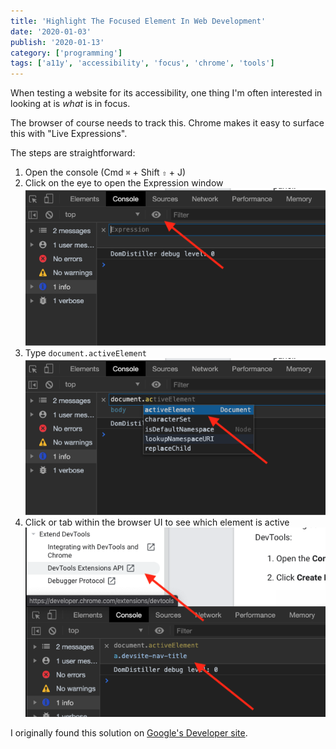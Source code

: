 ```yaml
---
title: 'Highlight The Focused Element In Web Development'
date: '2020-01-03'
publish: '2020-01-13'
category: ['programming']
tags: ['a11y', 'accessibility', 'focus', 'chrome', 'tools']
---
```


When testing a website for its accessibility, one thing I'm often interested in looking at is _what_ is in focus.

The browser of course needs to track this. Chrome makes it easy to surface this with "Live Expressions".

The steps are straightforward:

1. Open the console (Cmd `⌘` + Shift `⇧` + J)
2. Click on the eye to open the Expression window
   ![](./open-live-expressions.png)
3. Type `document.activeElement`
   ![](./add-live-expressions.png)
4. Click or tab within the browser UI to see which element is active
   ![](./see-live-expressions.png)

I originally found this solution on [Google's Developer site](https://developers.google.com/web/tools/chrome-devtools/accessibility/focus).
